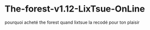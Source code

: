 # The-forest-v1.12-LixTsue-OnLine
pourquoi acheté the forest quand lixtsue la recodé pour ton plaisir
